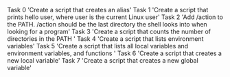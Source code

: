 Task 0 'Create a script that creates an alias'
Task 1 'Create a script that prints hello user, where user is the current Linux user'
Task 2 'Add /action to the PATH. /action should be the last directory the shell looks into when looking for a program'
Task 3 'Create a script that counts the number of directories in the PATH '
Task 4 'Create a script that lists environment variables'
Task 5 'Create a script that lists all local variables and environment variables, and functions '
Task 6 'Create a script that creates a new local variable'
Task 7 'Create a script that creates a new global variable'

